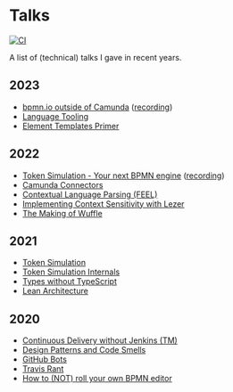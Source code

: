 # Talks

[![CI](https://github.com/nikku/talks/actions/workflows/CI.yml/badge.svg)](https://github.com/nikku/talks/actions/workflows/CI.yml)

A list of (technical) talks I gave in recent years.

## 2023

* [bpmn.io outside of Camunda](./2023-bpmn-io-outside-of-camunda) ([recording](https://page.camunda.com/camunda-community-summit-2023-bpmnio-outside-of-camunda#main_content-module-4))
* [Language Tooling](https://nikku.github.io/talks/2023-language-tooling/)
* [Element Templates Primer](https://nikku.github.io/talks/2023-element-templates-primer/)

## 2022

* [Token Simulation - Your next BPMN engine](./2022-token-simulation-your-next-bpmn-engine) ([recording](https://page.camunda.com/ccs2022-bpmn-js-token-simulation))
* [Camunda Connectors](https://nikku.github.io/talks/2022-camunda-connectors/)
* [Contextual Language Parsing (FEEL)](https://nikku.github.io/talks/2022-context-sensitive-language-parsing-feel/)
* [Implementing Context Sensitivity with Lezer](https://nikku.github.io/talks/2022-implementing-context-sensitivity-with-lezer/)
* [The Making of Wuffle](https://nikku.github.io/talks/2022-making-of-wuffle/)

## 2021

* [Token Simulation](./2021-token-simulation#readme)
* [Token Simulation Internals](./2021-token-simulation-internals#readme)
* [Types without TypeScript](./2021-types-without-typescript#readme)
* [Lean Architecture](./2021-lean-architecture#readme)

## 2020

* [Continuous Delivery without Jenkins (TM)](./2020-continuous-delivery-without-jenkins-tm#readme)
* [Design Patterns and Code Smells](./2020-design-pattern-code-smells#readme)
* [GitHub Bots](./2020-github-bots#readme)
* [Travis Rant](./2020-travis-rant#readme)
* [How to (NOT) roll your own BPMN editor](https://github.com/nikku/roll-your-own-bpmn-editor)
